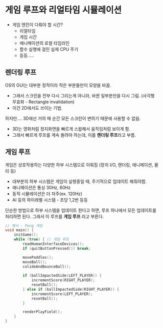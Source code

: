 # 게임 루프와 리얼타임 시뮬레이션
- 게임 엔진이 다뤄야 할 시간?
  - 리얼타임
  - 게임 시간
  - 애니메이션의 로컬 타임라인
  - 함수 실행에 걸린 실제 CPU 주기
  - 등등.....

## 렌더링 루프
OS의 GUI는 대부분 정적이라 작은 부분들만이 모양을 바꿈.
- 그래서 스크린을 전부 다시 그리는게 아니라, 바뀐 일부분만을 다시 그림. (사각형 무효화 - Rectangle invalidation)
- 이건 2D에서도 쓰이는 기법.

하지만.... 3D에선 거의 매 순간 모든 스크린이 변하기 때문에 사용할 수 없음.
- 3D는 영화처럼 정지화면을 빠르게 스왑해서 움직임처럼 보이게 함.
- 그래서 빠르게 루프를 계속 돌려야 하는데, 이를 **렌더링 루프**라고 부름.

## 게임 루프
게임은 상호작용하는 다양한 하부 시스템으로 이뤄짐 (장치 I/O, 렌더링, 애니메이션, 물리 등)
- 대부분의 하부 시스템은 게임이 실행중일 때, 주기적으로 업데이트 해줘야함.
- 애니메이션은 통상 30Hz, 60Hz
- 동적 시뮬레이션은 더 자주(ex. 120Hz)
- AI 등의 하이레벨 시스템 - 초당 1,2번 등등

단순한 방법으로 하부 시스템을 업데이트 한다고 하면, 루프 하나에서 모든 업데이트를 처리하면 된다.
그래서 이 루프를 **게임 루프** 라고 부른다.

```cpp
// 예시 - Pong 게임
void main() {
	initGame();
	while (true) { // 게임 루프
		readHumanInterfaceDevices();
		if (quitButtonPressed()) break;

		movePaddles();
		moveBall();
		colideAndBounceBall();
	
		if (ballImpactedSide(LEFT_PLAYER)) {
			incrementScore(RIGHT_PLAYER);
			resetBall();
		} else if (ballImpactedSide(RIGHT_PLAYER)) {
			incrementScore(LEFT_PLAYER);
			resetBall();
		}

		renderPlayField();
	}
}
```
